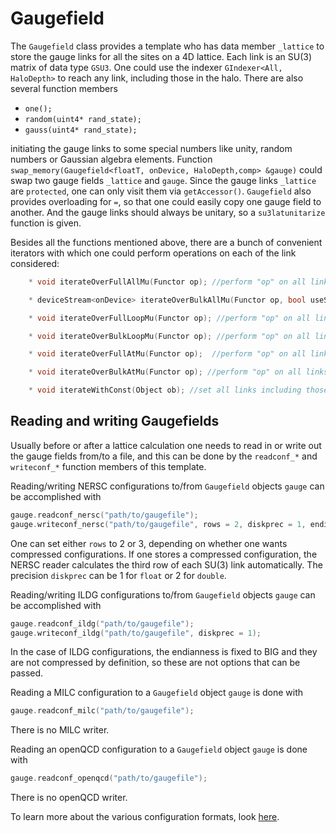 # Gaugefield

The `Gaugefield` class provides a template who has data member `_lattice` to store the
gauge links for all
the sites on a 4D lattice. Each link is an SU$($3$)$ matrix of data type `GSU3`. One could use
the indexer `GIndexer<All, HaloDepth>` to reach any link, including those in the halo.
There are also several function members

* `one();`
* `random(uint4* rand_state);`
* `gauss(uint4* rand_state);`

initiating the gauge links to some special numbers like unity, random numbers or Gaussian
algebra elements. Function `swap_memory(Gaugefield<floatT, onDevice, HaloDepth,comp> &gauge)`
could swap two gauge fields `_lattice` and `gauge`.  Since the gauge links `_lattice` are
`protected`, one can only visit them via `getAccessor()`. `Gaugefield` also provides
overloading for `=`, so that one could easily copy one gauge field to another. And the gauge
links should always be unitary, so a `su3latunitarize` function is given.

Besides all the functions mentioned above, there are a bunch of convenient iterators with which
one could perform operations on each of the link considered:
```C++
    * void iterateOverFullAllMu(Functor op); //perform "op" on all links including those in the halo in all 4 (spacetime) directions.

    * deviceStream<onDevice> iterateOverBulkAllMu(Functor op, bool useStream = false); //perform "op" on all links excluding those in the halo in all 4 (spacetime) directions.

    * void iterateOverFullLoopMu(Functor op); //perform "op" on all links including those in the halo for the first "Nloops" (default 4) directions.

    * void iterateOverBulkLoopMu(Functor op); //perform "op" on all links excluding those in the halo for the first "Nloops" (default 4) directions.

    * void iterateOverFullAtMu(Functor op);  //perform "op" on all links including those in the halo in a specific direction "Mu".

    * void iterateOverBulkAtMu(Functor op); //perform "op" on all links excluding those in the halo in a specific direction "Mu".

    * void iterateWithConst(Object ob); //set all links including those in the halo in all 4 (spacetime) directions to a constant value "ob".
```

## Reading and writing Gaugefields

Usually
before or after a lattice calculation one needs to read in or write out the gauge fields from/to
a file, and this can be done by the `readconf_*` and `writeconf_*` function members of
this template.

Reading/writing NERSC configurations to/from `Gaugefield` objects `gauge` can be
accomplished with
```C++
gauge.readconf_nersc("path/to/gaugefile");
gauge.writeconf_nersc("path/to/gaugefile", rows = 2, diskprec = 1, endianness = ENDIAN_BIG);
```
One can set either `rows` to 2 or 3, depending on whether one wants compressed
configurations. If one stores a compressed configuration, the NERSC reader calculates
the third row of each SU(3) link automatically. The precision `diskprec` can be 1 for
`float` or 2 for `double`.

Reading/writing ILDG configurations to/from `Gaugefield` objects `gauge` can be
accomplished with
```C++
gauge.readconf_ildg("path/to/gaugefile");
gauge.writeconf_ildg("path/to/gaugefile", diskprec = 1);
```
In the case of ILDG configurations, the endianness is fixed to BIG and they are not
compressed by definition, so these are not options that can be passed.

Reading a MILC configuration to a `Gaugefield` object `gauge` is done with
```C++
gauge.readconf_milc("path/to/gaugefile");
```
There is no MILC writer.

Reading an openQCD configuration to a `Gaugefield` object `gauge` is done with
```C++
gauge.readconf_openqcd("path/to/gaugefile");
```
There is no openQCD writer.

To learn more about the various configuration formats, look
[here](configurationIO.md).
